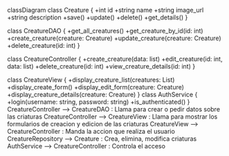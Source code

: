classDiagram
    class Creature {
        +int id
        +string name
        +string image_url
        +string description
        +save()
        +update()
        +delete()
        +get_details()
    }

  class CreatureDAO {
        +get_all_creatures()
        +get_creature_by_id(id: int)
        +create_creature(creature: Creature)
        +update_creature(creature: Creature)
        +delete_creature(id: int)
    }

 class CreatureController {
        +create_creature(data: list)
        +edit_creature(id: int, data: list)
        +delete_creature(id: int)
        +view_creature_details(id: int)
    }

   class CreatureView {
        +display_creature_list(creatures: List<Creature>)
        +display_create_form()
        +display_edit_form(creature: Creature)
        +display_creature_details(creature: Creature)
    }
    class AuthService {
        +login(username: string, password: string)
        +is_authenticated()
    }
    CreatureController --> CreatureDAO : Llama para crear o pedir datos sobre las criaturas
    CreatureController --> CreatureView : Llama para mostrar los formularios de creacion y edicion de las criaturas
    CreatureView --> CreatureController : Manda la accion que realiza el usuario
    CreatureRepository --> Creature : Crea, elimina, modifica criaturas
    AuthService --> CreatureController : Controla el acceso
